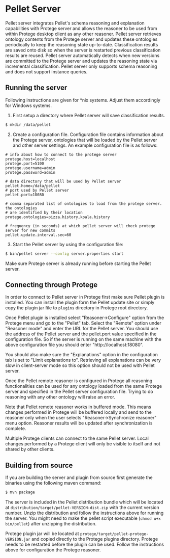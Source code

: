 Pellet Server
=============

Pellet server integrates Pellet's schema reasoning and explanation capabilities with Protege server and allows the reasoner to be used
from within Protege desktop client as any other reasoner. Pellet server retrieves ontology contents from the Protege server and updates
these ontologies periodically to keep the reasoning state up-to-date. Classification results are saved onto disk so when the server is
restarted previous classification results are reused. Pellet server automatically detects when new versions are committed to the Protege
server and updates the reasoning state via incremental classification. Pellet server only supports schema reasoning and does not support
instance queries.

Running the server
------------------

Following instructions are given for *nix systems. Adjust them accordingly for Windows systems.

1. First setup a directory where Pellet server will save classification results. 
```bash
$ mkdir /data/pellet
```
2. Create a configuration file. Configuration file contains information about the Protege server,
ontologies that will be loaded by the Pellet server and other server settings. An example configuration file is as follows:
```
# info about how to connect to the protege server
protege.host=localhost
protege.port=5100
protege.username=admin
protege.password=admin

# data directory that will be used by Pellet server
pellet.home=/data/pellet
# port used by Pellet server
pellet.port=18080

# comma separated list of ontologies to load from the protege server. the ontologies
# are identified by their location
protege.ontologies=pizza.history,koala.history

# frequency (in seconds) at which pellet server will check protege server for new commits
pellet.update.interval.sec=60
```
3. Start the Pellet server by using the configuration file: 
```bash
$ bin/pellet server --config server.properties start
```

Make sure Protege server is already running before starting the Pellet server.

Connecting through Protege
--------------------------

In order to connect to Pellet server in Protege first make sure Pellet plugin is installed. You can install the plugin form the Pellet
update site or simply copy the plugin jar file to `plugins` directory in Protege root directory.

Once Pellet plugin is installed select "Reasoner->Configure" option from the Protege menu and go to the "Pellet" tab. Select the
"Remote" option under "Reasoner mode" and enter the URL for the Pellet server. You should use the address of the Pellet server and
the pellet.port value specified in the configuration file. So if the server is running on the same machine with the above configuration
file you should enter "http://localhost:18080".

You should also make sure the "Explanations" option in the configuration tab is set to "Limit explanations to". Retrieving all explanations
can be very slow in client-server mode so this option should not be used with Pellet server.

Once the Pellet remote reasoner is configured in Protege all reasoning functionalities can be used for any ontology loaded from the same
Protege server and specified in the Pellet server configuration file. Trying to do reasoning with any other ontology will raise an error.

Note that Pellet remote reasoner works in buffered mode. This means changes performed in Protege will be buffered locally and send to the
reasoner only when the user selects "Reasoner->Synchronize reasoner" menu option. Reasoner results will be updated after synchronization
is complete.

Multiple Protege clients can connect to the same Pellet server. Local changes performed by a Protege client will only be visible to itself
and not shared by other clients.

Building from source
--------------------
If you are building the server and plugin from source first generate the binaries using the following maven command:
```bash
$ mvn package
```

The server is included in the Pellet distribution bundle which will be located at `distribution/target/pellet-VERSION-dist.zip` with the
current version number. Unzip the distribution and follow the instructions above for running the server. You might need to make the pellet
script executable (`chmod u+x bin/pellet`) after unzipping the distribution.

Protege plugin jar will be located at `protege/target/pellet-protege-VERSION.jar` and copied directly to the Protege plugins directory.
Protege needs to be restarted before the plugin can be used. Follow the instructions above for configuration the Protege reasoner.







